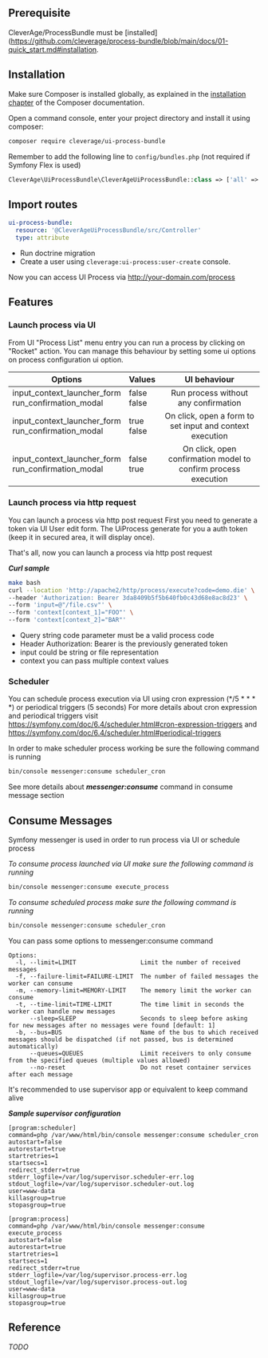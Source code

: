 ## Prerequisite

CleverAge/ProcessBundle must be [installed](https://github.com/cleverage/process-bundle/blob/main/docs/01-quick_start.md#installation.

## Installation

Make sure Composer is installed globally, as explained in the [installation chapter](https://getcomposer.org/doc/00-intro.md)
of the Composer documentation.

Open a command console, enter your project directory and install it using composer:

```bash
composer require cleverage/ui-process-bundle
```

Remember to add the following line to `config/bundles.php` (not required if Symfony Flex is used)

```php
CleverAge\UiProcessBundle\CleverAgeUiProcessBundle::class => ['all' => true],
```

## Import routes

```yaml
ui-process-bundle:
  resource: '@CleverAgeUiProcessBundle/src/Controller'
  type: attribute
```
* Run doctrine migration
* Create a user using `cleverage:ui-process:user-create` console.

Now you can access UI Process via http://your-domain.com/process

## Features

### Launch process via UI
From UI "Process List" menu entry you can run a process by clicking on "Rocket" action.
You can manage this behaviour by setting some ui options on process configuration ui option.

| Options                          | Values         | UI behaviour |
|----------------------------------|----------------|:---------:|
| input_context_launcher_form<br>run_confirmation_modal | false<br>false | Run process without any confirmation
| input_context_launcher_form<br>run_confirmation_modal | true<br>false  | On click, open a form to set input and context execution
| input_context_launcher_form<br>run_confirmation_modal | false<br>true  | On click, open confirmation model to confirm process execution

### Launch process via http request
You can launch a process via http post request
First you need to generate a token via UI User edit form. The UiProcess generate for you a auth token (keep it in secured area, it will display once).

That's all, now you can launch a process via http post request

***Curl sample***
```bash
make bash
curl --location 'http://apache2/http/process/execute?code=demo.die' \
--header 'Authorization: Bearer 3da8409b5f5b640fb0c43d68e8ac8d23' \
--form 'input=@"/file.csv"' \
--form 'context[context_1]="FOO"' \
--form 'context[context_2]="BAR"'
```
* Query string code parameter must be a valid process code
* Header Authorization: Bearer is the previously generated token
* input could be string or file representation
* context you can pass multiple context values


### Scheduler
You can schedule process execution via UI using cron expression (*/5 * * * *) or periodical triggers (5 seconds)
For more details about cron expression and periodical triggers visit 
https://symfony.com/doc/6.4/scheduler.html#cron-expression-triggers and https://symfony.com/doc/6.4/scheduler.html#periodical-triggers

In order to make scheduler process working be sure the following command is running
```bash
bin/console messenger:consume scheduler_cron
```
See more details about ***messenger:consume*** command in consume message section

## Consume Messages
Symfony messenger is used in order to run process via UI or schedule process

*To consume process launched via UI make sure the following command is running*
```bash
bin/console messenger:consume execute_process
```

*To consume scheduled process make sure the following command is running*
```bash
bin/console messenger:consume scheduler_cron
```
You can pass some options to messenger:consume command
```
Options:
  -l, --limit=LIMIT                  Limit the number of received messages
  -f, --failure-limit=FAILURE-LIMIT  The number of failed messages the worker can consume
  -m, --memory-limit=MEMORY-LIMIT    The memory limit the worker can consume
  -t, --time-limit=TIME-LIMIT        The time limit in seconds the worker can handle new messages
      --sleep=SLEEP                  Seconds to sleep before asking for new messages after no messages were found [default: 1]
  -b, --bus=BUS                      Name of the bus to which received messages should be dispatched (if not passed, bus is determined automatically)
      --queues=QUEUES                Limit receivers to only consume from the specified queues (multiple values allowed)
      --no-reset                     Do not reset container services after each message
```

It's recommended to use supervisor app or equivalent to keep command alive

***Sample supervisor configuration***
```
[program:scheduler]
command=php /var/www/html/bin/console messenger:consume scheduler_cron
autostart=false
autorestart=true
startretries=1
startsecs=1
redirect_stderr=true
stderr_logfile=/var/log/supervisor.scheduler-err.log
stdout_logfile=/var/log/supervisor.scheduler-out.log
user=www-data
killasgroup=true
stopasgroup=true

[program:process]
command=php /var/www/html/bin/console messenger:consume execute_process
autostart=false
autorestart=true
startretries=1
startsecs=1
redirect_stderr=true
stderr_logfile=/var/log/supervisor.process-err.log
stdout_logfile=/var/log/supervisor.process-out.log
user=www-data
killasgroup=true
stopasgroup=true
``` 

## Reference

_TODO_
